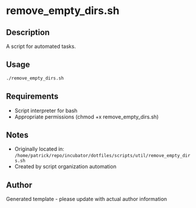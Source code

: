 # remove_empty_dirs.sh

## Description
A script for automated tasks.

## Usage
```bash
./remove_empty_dirs.sh
```

## Requirements
- Script interpreter for bash
- Appropriate permissions (chmod +x remove_empty_dirs.sh)

## Notes
- Originally located in: `/home/patrick/repo/incubator/dotfiles/scripts/util/remove_empty_dirs.sh`
- Created by script organization automation

## Author
Generated template - please update with actual author information
